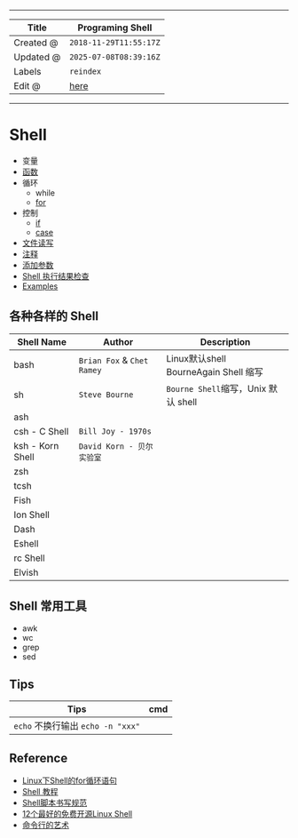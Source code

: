 -----

| Title     | Programing Shell                                    |
| --------- | --------------------------------------------------- |
| Created @ | `2018-11-29T11:55:17Z`                              |
| Updated @ | `2025-07-08T08:39:16Z`                              |
| Labels    | `reindex`                                           |
| Edit @    | [here](https://github.com/junxnone/xwiki/issues/79) |

-----

# Shell

  - 变量
  - [函数](/0100_Programing_Shell_Function)
  - 循环
      - while
      - [for](/0101_Programing_Shell_for)
  - 控制
      - [if](/0102_Programing_Shell_if)
      - [case](/0103_Programing_Shell_case)
  - [文件读写](/0104_Programing_Shell_ReadFile)
  - [注释](/0105_Programing_Shell_comment)
  - [添加参数](/0106_Programing_Shell_ARG)
  - [Shell 执行结果检查](/0107_Programing_Shell_ErrorCheck)
  - [Examples](/0108_Programing_Shell_UseCase)

## 各种各样的 Shell

| Shell Name       | Author                     | Description                           |
| ---------------- | -------------------------- | ------------------------------------- |
| bash             | `Brian Fox` & `Chet Ramey` | Linux默认shell <br>BourneAgain Shell 缩写 |
| sh               | `Steve Bourne`             | `Bourne Shell`缩写，Unix 默认 shell        |
| ash              |                            |                                       |
| csh - C Shell    | `Bill Joy - 1970s`         |                                       |
| ksh - Korn Shell | `David Korn - 贝尔实验室`       |                                       |
| zsh              |                            |                                       |
| tcsh             |                            |                                       |
| Fish             |                            |                                       |
| Ion Shell        |                            |                                       |
| Dash             |                            |                                       |
| Eshell           |                            |                                       |
| rc Shell         |                            |                                       |
| Elvish           |                            |                                       |

## Shell 常用工具

  - awk
  - wc
  - grep
  - sed

## Tips

| Tips                         | cmd |
| ---------------------------- | --- |
| `echo` 不换行输出 `echo -n "xxx"` |     |

## Reference

  - [Linux下Shell的for循环语句](https://www.cnblogs.com/EasonJim/p/8315939.html)
  - [Shell 教程](http://www.runoob.com/linux/linux-shell.html)
  - [Shell脚本书写规范](https://www.cnblogs.com/thatsit/p/shell-jiao-ben-shu-xie-gui-fan.html)
  - [12个最好的免费开源Linux
    Shell](https://www.cnblogs.com/rainy0426/articles/12805710.html)
  - [命令行的艺术](https://github.com/jlevy/the-art-of-command-line/blob/master/README-zh.md)
